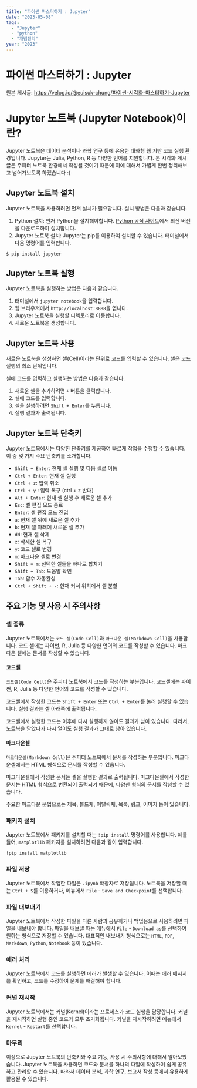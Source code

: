 ```yaml
---
title: "파이썬 마스터하기 : Jupyter"
date: "2023-05-08"
tags:
  - "Jupyter"
  - "python"
  - "개념정리"
year: "2023"
---
```


# 파이썬 마스터하기 : Jupyter

원본 게시글: https://velog.io/@euisuk-chung/파이썬-시각화-마스터하기-Jupyter



Jupyter 노트북 (Jupyter Notebook)이란?
=================================

Jupyter 노트북은 데이터 분석이나 과학 연구 등에 유용한 대화형 웹 기반 코드 실행 환경입니다. Jupyter는 Julia, Python, R 등 다양한 언어를 지원합니다. 본 시각화 게시글은 주피터 노트북 환경에서 작성될 것이기 때문에 이에 대해서 가볍게 한번 정리해보고 넘어가보도록 하겠습니다 :)

Jupyter 노트북 설치
--------------

Jupyter 노트북을 사용하려면 먼저 설치가 필요합니다. 설치 방법은 다음과 같습니다.

1. Python 설치: 먼저 Python을 설치해야합니다. [Python 공식 사이트](https://www.python.org/downloads/)에서 최신 버전을 다운로드하여 설치합니다.
2. Jupyter 노트북 설치: Jupyter는 pip를 이용하여 설치할 수 있습니다. 터미널에서 다음 명령어를 입력합니다.

```
$ pip install jupyter
```

Jupyter 노트북 실행
--------------

Jupyter 노트북을 실행하는 방법은 다음과 같습니다.

1. 터미널에서 `jupyter notebook`을 입력합니다.
2. 웹 브라우저에서 `http://localhost:8888`을 엽니다.
3. Jupyter 노트북을 실행할 디렉토리로 이동합니다.
4. 새로운 노트북을 생성합니다.

Jupyter 노트북 사용
--------------

새로운 노트북을 생성하면 셀(Cell)이라는 단위로 코드를 입력할 수 있습니다. 셀은 코드 실행의 최소 단위입니다.

셀에 코드를 입력하고 실행하는 방법은 다음과 같습니다.

1. 새로운 셀을 추가하려면 `+` 버튼을 클릭합니다.
2. 셀에 코드를 입력합니다.
3. 셀을 실행하려면 `Shift + Enter`를 누릅니다.
4. 실행 결과가 출력됩니다.

Jupyter 노트북 단축키
---------------

Jupyter 노트북에서는 다양한 단축키를 제공하여 빠르게 작업을 수행할 수 있습니다. 이 중 몇 가지 주요 단축키를 소개합니다.

* `Shift + Enter`: 현재 셀 실행 및 다음 셀로 이동
* `Ctrl + Enter`: 현재 셀 실행
* `Ctrl + z`: 입력 취소
* `Ctrl + y` : 입력 복구 (ctrl + z 반대)
* `Alt + Enter`: 현재 셀 실행 후 새로운 셀 추가
* `Esc`: 셀 편집 모드 종료
* `Enter`: 셀 편집 모드 진입
* `a`: 현재 셀 위에 새로운 셀 추가
* `b`: 현재 셀 아래에 새로운 셀 추가
* `dd`: 현재 셀 삭제
* `z`: 삭제한 셀 복구
* `y`: 코드 셀로 변경
* `m`: 마크다운 셀로 변경
* `Shift + m`: 선택한 셀들을 하나로 합치기
* `Shift + Tab`: 도움말 확인
* `Tab`: 함수 자동완성
* `Ctrl + Shift + -`: 현재 커서 위치에서 셀 분할

주요 기능 및 사용 시 주의사항
-----------------

### 셀 종류

Jupyter 노트북에서는 `코드 셀(Code Cell)`과 `마크다운 셀(Markdown Cell)`을 사용합니다. 코드 셀에는 파이썬, R, Julia 등 다양한 언어의 코드를 작성할 수 있습니다. 마크다운 셀에는 문서를 작성할 수 있습니다.

#### 코드셀

`코드셀(Code Cell)`은 주피터 노트북에서 코드를 작성하는 부분입니다. 코드셀에는 파이썬, R, Julia 등 다양한 언어의 코드를 작성할 수 있습니다.

코드셀에서 작성한 코드는 `Shift + Enter` 또는 `Ctrl + Enter`를 눌러 실행할 수 있습니다. 실행 결과는 셀 아래쪽에 출력됩니다.

코드셀에서 실행한 코드는 이후에 다시 실행하지 않아도 결과가 남아 있습니다. 따라서, 노트북을 닫았다가 다시 열어도 실행 결과가 그대로 남아 있습니다.

#### 마크다운셀

`마크다운셀(Markdown Cell)`은 주피터 노트북에서 문서를 작성하는 부분입니다. 마크다운셀에서는 HTML 형식으로 문서를 작성할 수 있습니다.

마크다운셀에서 작성한 문서는 셀을 실행한 결과로 출력됩니다. 마크다운셀에서 작성한 문서는 HTML 형식으로 변환되어 출력되기 때문에, 다양한 형식의 문서를 작성할 수 있습니다.

주요한 마크다운 문법으로는 제목, 볼드체, 이탤릭체, 목록, 링크, 이미지 등이 있습니다.

### 패키지 설치

Jupyter 노트북에서 패키지를 설치할 때는 `!pip install` 명령어를 사용합니다. 예를 들어, `matplotlib` 패키지를 설치하려면 다음과 같이 입력합니다.

```
!pip install matplotlib
```
### 파일 저장

Jupyter 노트북에서 작업한 파일은 `.ipynb` 확장자로 저장됩니다. 노트북을 저장할 때는 `Ctrl + S`를 이용하거나, 메뉴에서 `File` - `Save and Checkpoint`를 선택합니다.

### 파일 내보내기

Jupyter 노트북에서 작성한 파일을 다른 사람과 공유하거나 백업용으로 사용하려면 파일을 내보내야 합니다. 파일을 내보낼 때는 메뉴에서 `File` - `Download as`를 선택하여 원하는 형식으로 저장할 수 있습니다. 대표적인 내보내기 형식으로는 `HTML`, `PDF`, `Markdown`, `Python`, `Notebook` 등이 있습니다.

### 에러 처리

Jupyter 노트북에서 코드를 실행하면 에러가 발생할 수 있습니다. 이때는 에러 메시지를 확인하고, 코드를 수정하여 문제를 해결해야 합니다.

### 커널 재시작

Jupyter 노트북에서는 커널(Kernel)이라는 프로세스가 코드 실행을 담당합니다. 커널을 재시작하면 실행 중인 코드가 모두 초기화됩니다. 커널을 재시작하려면 메뉴에서 `Kernel` - `Restart`를 선택합니다.

### 마무리

이상으로 Jupyter 노트북의 단축키와 주요 기능, 사용 시 주의사항에 대해서 알아보았습니다. Jupyter 노트북을 사용하면 코드와 문서를 하나의 파일에 작성하여 쉽게 공유하고 관리할 수 있습니다. 따라서 데이터 분석, 과학 연구, 보고서 작성 등에서 유용하게 활용될 수 있습니다.

